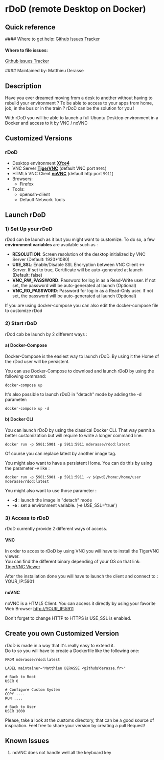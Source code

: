 # rDoD (remote Desktop on Docker)

## Quick reference
#### Where to get help:
[Github Issues Tracker](https://github.com/mderasse/rdod/issues)

#### Where to file issues:
[Github issues Tracker](https://github.com/mderasse/rdod/issues)

#### Maintained by:
Matthieu Derasse


## Description
Have you ever dreamed moving from a desk to another without having to rebuild your environment ? To be able to access to your apps from home, job, in the bus or in the train ?
rDoD can be the solution for you !

With rDoD you will be able to launch a full Ubuntu Desktop environment in a Docker and access to it by VNC / noVNC


## Customized Versions
### rDoD
* Desktop environment [**Xfce4**](http://www.xfce.org)
* VNC Server [**TigerVNC**](https://tigervnc.org/) (default VNC port `5901`)
* HTML5 VNC Client [**noVNC**](https://github.com/novnc/noVNC) (default http port `5911`)
* Browsers:
  * Firefox
* Tools:
  * openssh-client
  * Default Network Tools

## Launch rDoD
### 1) Set Up your rDoD
rDod can be launch as it but you might want to customize. To do so, a few **environment variables** are available such as :
* **RESOLUTION**: Screen resolution of the desktop initialized by VNC Server (Default: 1920*1080)
* **USE_SSL**: Enable/Disable SSL Encryption between VNC Client <-> Server. If set to true, Certificate will be auto-generated at launch (Default: false)
* **VNC_RW_PASSWORD**: Password for log in as a Read-Write user. If not set, the password will be auto-generated at launch (Optional)
* **VNC_RO_PASSWORD**: Password for log in as a Read-Only user. If not set, the password will be auto-generated at launch (Optional)

If you are using docker-compose you can also edit the docker-compose file to customize rDod

### 2) Start rDoD
rDod cab be launch by 2 different ways :

#### a) Docker-Compose
Docker-Compose is the easiest way to launch rDoD. By using it the Home of the rDod user will be persistent.

You can use Docker-Compose to download and launch rDoD by using the following command:
```
docker-compose up
```

It's also possible to launch rDoD in "detach" mode by adding the -d parameter:
```
docker-compose up -d
```

#### b) Docker CLI
You can launch rDoD by using the classical Docker CLI. That way permit a better customization but will require to write a longer command line.
```
docker run -p 5901:5901 -p 5911:5911 mderasse/rdod:latest
```
Of course you can replace latest by another image tag.

You might also want to have a persistent Home. You can do this by using the parameter -v like :
```
docker run -p 5901:5901 -p 5911:5911 -v $(pwd)/home:/home/user mderasse/rdod:latest
```

You might also want to use those parameter :
* **-d** : launch the image in "detach" mode
* **-e** : set a environment variable. (-e USE_SSL='true')

### 3) Access to rDoD
rDoD currently provide 2 different ways of access.
#### VNC
In order to acces to rDoD by using VNC you will have to install the TigerVNC viewer.  
You can find the different binary depending of your OS on that link:  [TigerVNC Viewer](https://bintray.com/tigervnc/stable/tigervnc/1.9.0)

After the installation done you will have to launch the client and connect to :
YOUR_IP:5901

#### noVNC
noVNC is a HTML5 Client. You can access it directly by using your favorite Web Browser
[http://YOUR_IP:5911](http://YOUR_IP:5911)

Don't forget to change HTTP to HTTPS is USE_SSL is enabled.


## Create you own Customized Version
rDoD is made in a way that it's really easy to extend it.  
Do to so you will have to create a Dockerfile like the following one:
```
FROM mderasse/rdod:latest

LABEL maintainer="Matthieu DERASSE <github@derasse.fr>"

# Back to Root
USER 0

# Configure Custom System
COPY ....
RUN ....

# Back to User
USER 1000
```

Please, take a look at the customs directory, that can be a good source of inspiration. Feel free to share your version by creating a pull Request!

## Known Issues
1) noVNC does not handle well all the keyboard key
